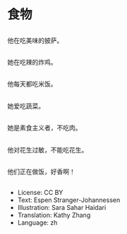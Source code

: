 # 食物

##
他在吃美味的披萨。

##
她在吃辣的炸鸡。

##
他每天都吃米饭。

##
她爱吃蔬菜。

##
她是素食主义者，不吃肉。

##
他对花生过敏，不能吃花生。

##
他们正在做饭，好香啊！

##
* License: CC BY
* Text: Espen Stranger-Johannessen
* Illustration: Sara Sahar Haidari
* Translation: Kathy Zhang
* Language: zh
